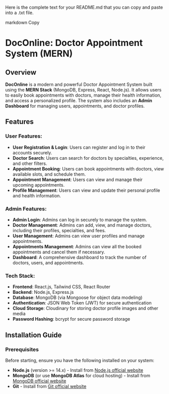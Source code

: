 
Here is the complete text for your README.md that you can copy and paste into a .txt file.

markdown
Copy
# DocOnline: Doctor Appointment System (MERN)

## Overview
**DocOnline** is a modern and powerful Doctor Appointment System built using the **MERN Stack** (MongoDB, Express, React, Node.js). It allows users to easily book appointments with doctors, manage their health information, and access a personalized profile. The system also includes an **Admin Dashboard** for managing users, appointments, and doctor profiles.

## Features

### User Features:
- **User Registration & Login**: Users can register and log in to their accounts securely.
- **Doctor Search**: Users can search for doctors by specialties, experience, and other filters.
- **Appointment Booking**: Users can book appointments with doctors, view available slots, and schedule them.
- **Appointment Management**: Users can view and manage their upcoming appointments.
- **Profile Management**: Users can view and update their personal profile and health information.

### Admin Features:
- **Admin Login**: Admins can log in securely to manage the system.
- **Doctor Management**: Admins can add, view, and manage doctors, including their profiles, specialties, and fees.
- **User Management**: Admins can view user profiles and manage appointments.
- **Appointments Management**: Admins can view all the booked appointments and cancel them if necessary.
- **Dashboard**: A comprehensive dashboard to track the number of doctors, users, and appointments.

### Tech Stack:
- **Frontend**: React.js, Tailwind CSS, React Router
- **Backend**: Node.js, Express.js
- **Database**: MongoDB (via Mongoose for object data modeling)
- **Authentication**: JSON Web Token (JWT) for secure authentication
- **Cloud Storage**: Cloudinary for storing doctor profile images and other media
- **Password Hashing**: bcrypt for secure password storage

## Installation Guide

### Prerequisites
Before starting, ensure you have the following installed on your system:
- **Node.js** (version >= 14.x) - Install from [Node.js official website](https://nodejs.org/)
- **MongoDB** (or use **MongoDB Atlas** for cloud hosting) - Install from [MongoDB official website](https://www.mongodb.com/try/download/community)
- **Git** - Install from [Git official website](https://git-scm.com/)
